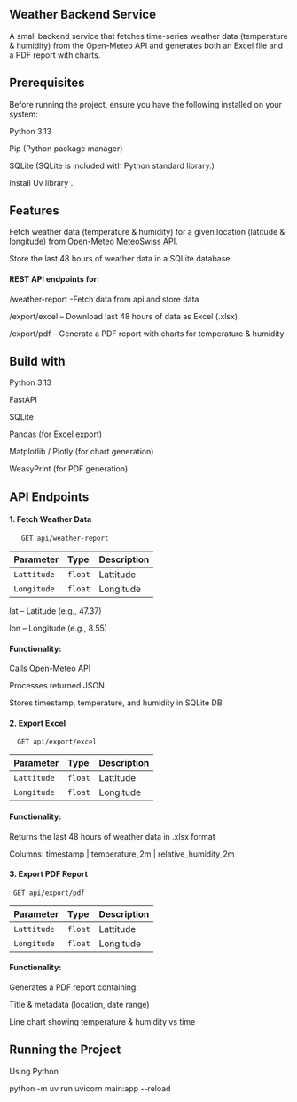 
## Weather Backend Service
A small backend service that fetches time-series weather data (temperature & humidity) from the Open-Meteo API and generates both an Excel file and a PDF report with charts.

## Prerequisites

Before running the project, ensure you have the following installed on your system:

Python 3.13

Pip (Python package manager)

SQLite (SQLite is included with Python standard library.)

Install Uv library .
## Features
Fetch weather data (temperature & humidity) for a given location (latitude & longitude) from Open-Meteo MeteoSwiss API.

Store the last 48 hours of weather data in a SQLite database.

#### REST API endpoints for:

/weather-report  -Fetch data from api and store data

/export/excel – Download last 48 hours of data as Excel (.xlsx)

/export/pdf – Generate a PDF report with charts for temperature & humidity

## Build with
Python 3.13

FastAPI

SQLite

Pandas (for Excel export)

Matplotlib / Plotly (for chart generation)

WeasyPrint (for PDF generation)

## API Endpoints

#### 1. Fetch Weather Data

```http
   GET api/weather-report
```

| Parameter | Type     | Description                       |
| :-------- | :------- | :-------------------------------- |
| `Lattitude` | `float` | Lattitude|
| `Longitude` | `float` | Longitude|

lat – Latitude (e.g., 47.37)

lon – Longitude (e.g., 8.55)
#### Functionality:

Calls Open-Meteo API

Processes returned JSON

Stores timestamp, temperature, and humidity in SQLite DB

#### 2. Export Excel

```http
  GET api/export/excel
```

| Parameter | Type     | Description                       |
| :-------- | :------- | :-------------------------------- |
| `Lattitude` | `float` | Lattitude|
| `Longitude` | `float` | Longitude|

#### Functionality:

Returns the last 48 hours of weather data in .xlsx format

Columns: timestamp | temperature_2m | relative_humidity_2m


#### 3. Export PDF Report


```http
 GET api/export/pdf
```

| Parameter | Type     | Description                       |
| :-------- | :------- | :-------------------------------- |
| `Lattitude` | `float` | Lattitude|
| `Longitude` | `float` | Longitude|


#### Functionality:

Generates a PDF report containing:

Title & metadata (location, date range)

Line chart showing temperature & humidity vs time


## Running the Project
Using Python

python -m uv run uvicorn main:app --reload
